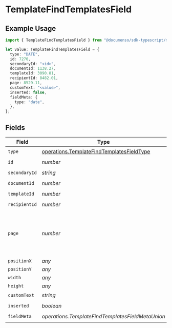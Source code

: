 # TemplateFindTemplatesField

## Example Usage

```typescript
import { TemplateFindTemplatesField } from "@documenso/sdk-typescript/models/operations";

let value: TemplateFindTemplatesField = {
  type: "DATE",
  id: 7270,
  secondaryId: "<id>",
  documentId: 1138.27,
  templateId: 3090.81,
  recipientId: 8482.01,
  page: 8529.11,
  customText: "<value>",
  inserted: false,
  fieldMeta: {
    type: "date",
  },
};
```

## Fields

| Field                                                                                                  | Type                                                                                                   | Required                                                                                               | Description                                                                                            |
| ------------------------------------------------------------------------------------------------------ | ------------------------------------------------------------------------------------------------------ | ------------------------------------------------------------------------------------------------------ | ------------------------------------------------------------------------------------------------------ |
| `type`                                                                                                 | [operations.TemplateFindTemplatesFieldType](../../models/operations/templatefindtemplatesfieldtype.md) | :heavy_check_mark:                                                                                     | N/A                                                                                                    |
| `id`                                                                                                   | *number*                                                                                               | :heavy_check_mark:                                                                                     | N/A                                                                                                    |
| `secondaryId`                                                                                          | *string*                                                                                               | :heavy_check_mark:                                                                                     | N/A                                                                                                    |
| `documentId`                                                                                           | *number*                                                                                               | :heavy_check_mark:                                                                                     | N/A                                                                                                    |
| `templateId`                                                                                           | *number*                                                                                               | :heavy_check_mark:                                                                                     | N/A                                                                                                    |
| `recipientId`                                                                                          | *number*                                                                                               | :heavy_check_mark:                                                                                     | N/A                                                                                                    |
| `page`                                                                                                 | *number*                                                                                               | :heavy_check_mark:                                                                                     | The page number of the field on the document. Starts from 1.                                           |
| `positionX`                                                                                            | *any*                                                                                                  | :heavy_minus_sign:                                                                                     | N/A                                                                                                    |
| `positionY`                                                                                            | *any*                                                                                                  | :heavy_minus_sign:                                                                                     | N/A                                                                                                    |
| `width`                                                                                                | *any*                                                                                                  | :heavy_minus_sign:                                                                                     | N/A                                                                                                    |
| `height`                                                                                               | *any*                                                                                                  | :heavy_minus_sign:                                                                                     | N/A                                                                                                    |
| `customText`                                                                                           | *string*                                                                                               | :heavy_check_mark:                                                                                     | N/A                                                                                                    |
| `inserted`                                                                                             | *boolean*                                                                                              | :heavy_check_mark:                                                                                     | N/A                                                                                                    |
| `fieldMeta`                                                                                            | *operations.TemplateFindTemplatesFieldMetaUnion*                                                       | :heavy_check_mark:                                                                                     | N/A                                                                                                    |